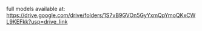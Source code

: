 full models available at:
https://drive.google.com/drive/folders/1S7vB9GVOn5GyYxmQpYmoQKxCWL9KEFkk?usp=drive_link
